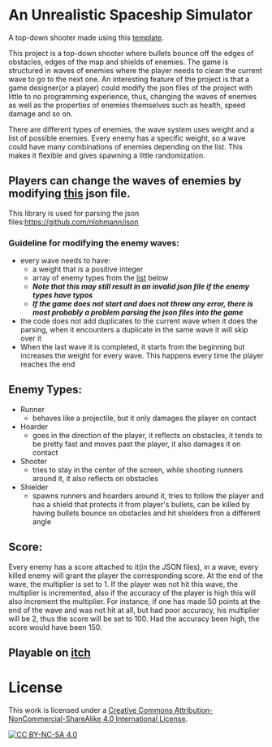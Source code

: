 # An Unrealistic Spaceship Simulator
A top-down shooter made using this [template](https://www.3dgep.com/wp-content/uploads/2019/08/TheTemplate.zip).

This project is a top-down shooter where bullets bounce off the edges of obstacles, edges of the map and shields of enemies. The game is structured in waves of enemies where the player needs to clean the current wave to go to the next one. An interesting feature of the project is that a game designer(or a player) could modify the json files of the project with little to no programming experience, thus, changing the waves of enemies as well as the properties of enemies themselves such as health, speed damage and so on.

There are different types of enemies, the wave system uses weight and a list of possible enemies. Every enemy has a specific weight, so a wave could have many combinations of enemies depending on the list. This makes it flexible and gives spawning a little randomization.
## Players can change the waves of enemies by modifying [this](json/enemy_waves.json) json file.
This library is used for parsing the json files:https://github.com/nlohmann/json
### Guideline for modifying the enemy waves:
- every wave needs to have:
  - a weight that is a positive integer
  - array of enemy types from the [list](https://github.com/OneBogdan01/TopDownShooter/edit/master/README.md#enemy-types) below
  - ***Note that this may still result in an invalid json file if the enemy types have typos***
  - ***If the game does not start and does not throw any error, there is most probably a problem parsing the json files into the game***
- the code does not add duplicates to the current wave when it does the parsing, when it encounters a duplicate in the same wave it will skip over it
- When the last wave it is completed, it starts from the beginning but increases the weight for every wave. This happens every time the player reaches the end

## Enemy Types:
- Runner
  - behaves like a projectile, but it only damages the player on contact
- Hoarder
  - goes in the direction of the player, it reflects on obstacles, it tends to be pretty fast and moves past the player, it also damages it on contact
- Shooter
  - tries to stay in the center of the screen, while shooting runners around it, it also reflects on obstacles
- Shielder
  - spawns runners and hoarders around it, tries to follow the player and has a shield that protects it from player's bullets, can be killed by having bullets bounce on obstacles and hit shielders fron a different angle
## Score:
   Every enemy has a score attached to it(in the JSON files), in a wave, every killed enemy will grant the player the corresponding score. At the end of the wave, the multiplier is set to 1. If the player was not hit this wave, the multiplier is incremented, also if the accuracy of the player is high this will also increment the multiplier. For instance, if one has made 50 points at the end of the wave and was not hit at all, but had poor accuracy, his multiplier will be 2, thus the score will be set to 100. Had the accuracy been high, the score would have been 150.
   
## Playable on [itch](https://tycro-games.itch.io/auss)
# License
This work is licensed under a
[Creative Commons Attribution-NonCommercial-ShareAlike 4.0 International License][cc-by-nc-sa].

[![CC BY-NC-SA 4.0][cc-by-nc-sa-image]][cc-by-nc-sa]

[cc-by-nc-sa]: http://creativecommons.org/licenses/by-nc-sa/4.0/
[cc-by-nc-sa-image]: https://licensebuttons.net/l/by-nc-sa/4.0/88x31.png
[cc-by-nc-sa-shield]: https://img.shields.io/badge/License-CC%20BY--NC--SA%204.0-lightgrey.svg
